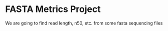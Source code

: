 # FASTA Metrics Project

We are going to find read length, n50, etc. from some fasta sequencing files
